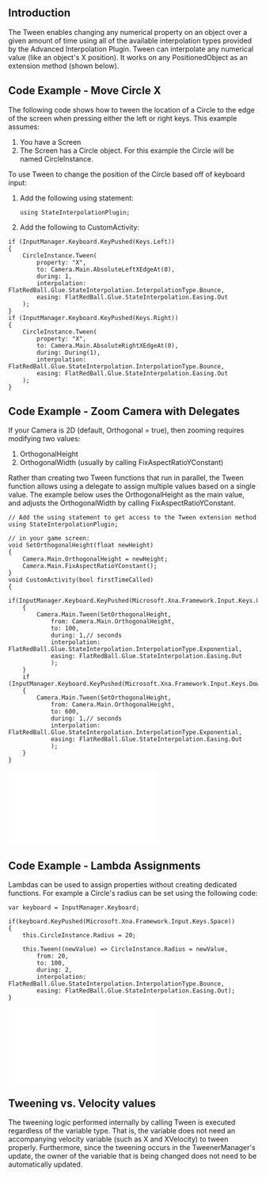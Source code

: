 ## Introduction

The Tween enables changing any numerical property on an object over a given amount of time using all of the available interpolation types provided by the Advanced Interpolation Plugin. Tween can interpolate any numerical value (like an object's X position). It works on any PositionedObject as an extension method (shown below).

## Code Example - Move Circle X

The following code shows how to tween the location of a Circle to the edge of the screen when pressing either the left or right keys. This example assumes:

1.  You have a Screen
2.  The Screen has a Circle object. For this example the Circle will be named CircleInstance.

To use Tween to change the position of the Circle based off of keyboard input:

1.  Add the following using statement:

        using StateInterpolationPlugin;

2.  Add the following to CustomActivity:

``` lang:c#
if (InputManager.Keyboard.KeyPushed(Keys.Left))
{
    CircleInstance.Tween(
        property: "X", 
        to: Camera.Main.AbsoluteLeftXEdgeAt(0), 
        during: 1, 
        interpolation: FlatRedBall.Glue.StateInterpolation.InterpolationType.Bounce,
        easing: FlatRedBall.Glue.StateInterpolation.Easing.Out
    );
}
if (InputManager.Keyboard.KeyPushed(Keys.Right))
{
    CircleInstance.Tween(
        property: "X",
        to: Camera.Main.AbsoluteRightXEdgeAt(0),
        during: During(1),
        interpolation: FlatRedBall.Glue.StateInterpolation.InterpolationType.Bounce,
        easing: FlatRedBall.Glue.StateInterpolation.Easing.Out
    );
}
```

## Code Example - Zoom Camera with Delegates

If your Camera is 2D (default, Orthogonal = true), then zooming requires modifying two values:

1.  OrthogonalHeight
2.  OrthogonalWidth (usually by calling FixAspectRatioYConstant)

Rather than creating two Tween functions that run in parallel, the Tween function allows using a delegate to assign multiple values based on a single value. The example below uses the OrthogonalHeight as the main value, and adjusts the OrthogonalWidth by calling FixAspectRatioYConstant.  

``` lang:c#
// Add the using statement to get access to the Tween extension method
using StateInterpolationPlugin;

// in your game screen:
void SetOrthogonalHeight(float newHeight)
{
    Camera.Main.OrthogonalHeight = newHeight;
    Camera.Main.FixAspectRatioYConstant();
}
void CustomActivity(bool firstTimeCalled)
{
    if(InputManager.Keyboard.KeyPushed(Microsoft.Xna.Framework.Input.Keys.Up))
    {
        Camera.Main.Tween(SetOrthogonalHeight,
            from: Camera.Main.OrthogonalHeight,
            to: 100,
            during: 1,// seconds
            interpolation: FlatRedBall.Glue.StateInterpolation.InterpolationType.Exponential,
            easing: FlatRedBall.Glue.StateInterpolation.Easing.Out
            );
    }
    if (InputManager.Keyboard.KeyPushed(Microsoft.Xna.Framework.Input.Keys.Down))
    {
        Camera.Main.Tween(SetOrthogonalHeight,
            from: Camera.Main.OrthogonalHeight,
            to: 600,
            during: 1,// seconds
            interpolation: FlatRedBall.Glue.StateInterpolation.InterpolationType.Exponential,
            easing: FlatRedBall.Glue.StateInterpolation.Easing.Out
            );
    }
}
```

[![](/wp-content/uploads/2016/01/2019-07-26_09-19-49.gif.md)](/wp-content/uploads/2016/01/2019-07-26_09-19-49.gif.md)

## Code Example - Lambda Assignments

Lambdas can be used to assign properties without creating dedicated functions. For example a Circle's radius can be set using the following code:

    var keyboard = InputManager.Keyboard;

    if(keyboard.KeyPushed(Microsoft.Xna.Framework.Input.Keys.Space))
    {
        this.CircleInstance.Radius = 20;

        this.Tween((newValue) => CircleInstance.Radius = newValue,
            from: 20,
            to: 100,
            during: 2,
            interpolation: FlatRedBall.Glue.StateInterpolation.InterpolationType.Bounce,
            easing: FlatRedBall.Glue.StateInterpolation.Easing.Out);
    }

[![](/wp-content/uploads/2016/01/07_13-43-30.gif.md)](/wp-content/uploads/2016/01/07_13-43-30.gif.md)

## Tweening vs. Velocity values

The tweening logic performed internally by calling Tween is executed regardless of the variable type. That is, the variable does not need an accompanying velocity variable (such as X and XVelocity) to tween properly. Furthermore, since the tweening occurs in the TweenerManager's update, the owner of the variable that is being changed does not need to be automatically updated.
